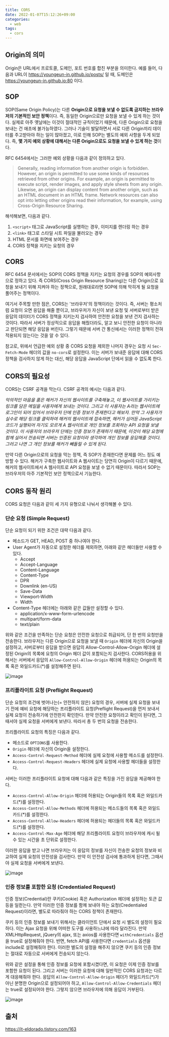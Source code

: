 ```yaml
---
title: CORS
date: 2022-01-07T15:12:26+09:00
categories:
  - web
tags: 
  - cors
---
```


## Origin의 의미
Origin은 URL에서 프로토콜, 도메인, 포트 번호를 합친 부분을 의미한다.
예를 들어, 다음과 URL이 https://youngeun-in.github.io/posts/ 일 때, 도메인은 https://youngeun-in.github.io:80 이다.

## SOP
SOP(Same Origin Policy)는 다른 **Origin으로 요청을 보낼 수 없도록 금지하는 브라우저의 기본적인 보안 정책**이다. 즉, 동일한 Origin으로만 요청을 보낼 수 있게 하는 것이다. 실제로 아주 옛날에는 이것이 절대적인 규칙이었기 때문에, 다른 Origin으로 요청을 보내는 건 애초에 불가능하였다. 그러나 기술이 발달하면서 서로 다른 Origin끼리 데이터를 주고받아야 하는 일이 많아졌고, 이로 인해 SOP는 별도의 예외 사항을 두게 되었다. 즉, **몇 가지 예외 상황에 대해서는 다른 Origin으로도 요청을 보낼 수 있게 하는 것**이다.

RFC 6454에서는 그러한 예외 상황을 다음과 같이 정의하고 있다.
> Generally, reading information from another origin is forbidden. However, an origin is permitted to use some kinds of resources retrieved from other origins. For example, an origin is permitted to execute script, render images, and apply style sheets from any origin. Likewise, an origin can display content from another origin, such as an HTML document in an HTML frame. Network resources can also opt into letting other origins read their information, for example, using Cross-Origin Resource Sharing.

해석해보면, 다음과 같다.
1. `<script>` 태그로 JavaScript를 실행하는 경우, 이미지를 렌더링 하는 경우
2. `<link>` 태그로 스타일 시트 파일을 불러오는 경우
3. HTML 문서를 화면에 보여주는 경우
4. CORS 정책을 지키는 요청의 경우

## CORS
RFC 6454 문서에서는 SOP의 CORS 정책을 지키는 요청의 경우를 SOP의 예외사항으로 정하고 있다.
즉 CORS(Cross Origin Resource Sharing)는 다른 Origin으로 요청을 보내기 위해 지켜야 하는 정책으로, 원래대로라면 SOP에 의해 막히게 될 요청을 풀어주는 정책이다.

여기서 주목할 만한 점은, CORS는 '브라우저'의 정책이라는 것이다. 즉, 서버는 평소처럼 요청이 오면 응답을 해줄 뿐이고, 브라우저가 자신이 보낸 요청 및 서버로부터 받은 응답의 데이터가 CORS 정책을 지키는지 검사하여 안전한 요청을 보낸 건지 검사하는 것이다. 따라서 서버가 정상적으로 응답을 해줬더라도, 알고 보니 안전한 요청이 아니라고 판단되면 해당 응답을 버린다. 그렇기 때문에 서버 간 통신에서는 이러한 정책이 전혀 적용되지 않는다는 것을 알 수 있다.

참고로, 위에서 언급한 예외 상황 중 CORS 요청을 제외한 나머지 경우는 요청 시 `Sec-Fetch-Mode` 헤더의 값을 `no-cors`로 설정한다. 이는 서버가 보내준 응답에 대해 CORS 정책을 검사하지 않게 하는 대신, 해당 응답을 JavaScript 단에서 읽을 수 없도록 한다.

## CORS의 필요성
CORS는 CSRF 공격을 막는다. CSRF 공격의 예시는 다음과 같다.

*악의적인 마음을 품은 해커가 자신의 웹사이트를 구축해놓고, 이 웹사이트를 가리키는 링크를 담은 메일을 사용자에게 보내는 것이다. 그리고 이 사용자는 A라는 웹사이트에 로그인이 되어 있어서 브라우저 단에 인증 정보가 존재한다고 해보자. 만약 그 사용자가 실수로 해당 링크를 클릭하여 해커의 웹사이트에 접속하면, 해커가 심어둔 JavaScript 코드가 실행되어 자기도 모르게 A 웹사이트로 개인 정보를 조회하는 API 요청을 보낼 것이다. 이 사용자의 브라우저 단에는 인증 정보가 존재하기 때문에, 이것이 해당 요청에 함께 실어서 전송되면 서버는 인증된 요청이라 생각하여 개인 정보를 응답해줄 것이다. 그러고 나면 그 개인 정보를 해커가 빼돌릴 수 있게 된다.*

만약 다른 Origin으로의 요청을 막는 정책, 즉 SOP가 존재한다면 문제를 어느 정도 예방할 수 있다. 해커가 구축한 웹사이트와 A 웹사이트는 당연히 Origin이 다르기 때문에, 해커의 웹사이트에서 A 웹사이트로 API 요청을 보낼 수 없기 때문이다. 따라서 SOP는 브라우저의 아주 기본적인 보안 정책으로서 기능한다.

## CORS 동작 원리
CORS 요청은 다음과 같이 세 가지 유형으로 나눠서 생각해볼 수 있다.

### 단순 요청 (Simple Request)
단순 요청이 되기 위한 조건은 대략 다음과 같다.

* 메소드가 GET, HEAD, POST 중 하나여야 한다.
* User Agent가 자동으로 설정한 헤더를 제외하면, 아래와 같은 헤더들만 사용할 수 있다.
  -  Accept
  -  Accept-Language
  -  Content-Language
  -  Content-Type
  -  DPR
  -  Downlink (en-US)
  -  Save-Data
  -  Viewport-Width
  -  Width
* Content-Type 헤더에는 아래와 같은 값들만 설정할 수 있다.
  -  application/x-www-form-urlencode
  -  multipart/form-data
  -  text/plain
  
위와 같은 조건을 만족하는 단순 요청은 안전한 요청으로 취급되어, 단 한 번의 요청만을 전송한다. 브라우저는 다른 Origin으로 요청을 보낼 때 `Origin` 헤더에 자신의 Origin을 설정하고, 서버로부터 응답을 받으면 응답의 Allow-Control-Allow-Origin 헤더에 설정된 Origin의 목록에 요청의 Origin 헤더 값이 포함되는지 검사한다.
CORS허용을 위해서는 서버에서 응답의 `Allow-Control-Allow-Origin` 헤더에 허용되는 Origin의 목록 혹은 와일드카드(*)를 설정해주면 된다.

![image](https://user-images.githubusercontent.com/46465928/156704026-6e1e9b39-be86-4f1c-b3de-f2ace73875ac.png)

### 프리플라이트 요청 (Preflight Request)
단순 요청의 조건에 벗어나는(= 안전하지 않은) 요청의 경우, 서버에 실제 요청을 보내기 전에 예비 요청에 해당하는 프리플라이트 요청(Preflight Request)을 먼저 보내서 실제 요청이 전송하기에 안전한지 확인한다. 만약 안전한 요청이라고 확인이 된다면, 그때서야 실제 요청을 서버에게 보낸다. 따라서 총 두 번의 요청을 전송한다.

프리플라이트 요청의 특징은 다음과 같다.
* 메소드로 `OPTIONS`를 사용한다.
* `Origin` 헤더에 자신의 Origin을 설정한다.
* `Access-Control-Request-Method` 헤더에 실제 요청에 사용할 메소드를 설정한다.
* `Access-Control-Request-Headers` 헤더에 실제 요청에 사용할 헤더들을 설정한다.

서버는 이러한 프리플라이트 요청에 대해 다음과 같은 특징을 가진 응답을 제공해야 한다.
* `Access-Control-Allow-Origin` 헤더에 허용되는 Origin들의 목록 혹은 와일드카드(*)를 설정한다.
* `Access-Control-Allow-Methods` 헤더에 허용되는 메소드들의 목록 혹은 와일드카드(*)를 설정한다.
* `Access-Control-Allow-Headers` 헤더에 허용되는 헤더들의 목록 혹은 와일드카드(*)를 설정한다.
* `Access-Control-Max-Age` 헤더에 해당 프리플라이트 요청이 브라우저에 캐시 될 수 있는 시간을 초 단위로 설정한다.

이러한 응답을 받고 나면 브라우저는 이 응답의 정보를 자신이 전송한 요청의 정보와 비교하여 실제 요청의 안전성을 검사한다. 만약 이 안전성 검사에 통과하게 된다면, 그때서야 실제 요청을 서버에게 보낸다.

![image](https://user-images.githubusercontent.com/46465928/156704230-72975f55-9c28-4551-a9be-6f9feac9df87.png)

###  인증 정보를 포함한 요청 (Credentialed Request)
인증 정보(Credential)란 쿠키(Cookie) 혹은 Authorization 헤더에 설정하는 토큰 값 등을 일컫는다. 만약 이러한 인증 정보를 함께 보내야 하는 요청(Credentialed Request)이라면, 별도로 따라줘야 하는 CORS 정책이 존재한다.

쿠키 등의 인증 정보를 보내기 위해서는 클라이언트 단에서 요청 시 별도의 설정이 필요하다. 이는 Ajax 요청을 위해 어떠한 도구를 사용하느냐에 따라 달라진다. 만약 XMLHttpRequest, jQuery의 ajax, 또는 axios를 사용한다면 `withCredentials` 옵션을 true로 설정해줘야 한다. 반면, fetch API를 사용한다면 `credentials` 옵션을 include로 설정해줘야 한다. 이러한 별도의 설정을 해주지 않으면 쿠키 등의 인증 정보는 절대로 자동으로 서버에게 전송되지 않는다.

위와 같은 설정을 통해 인증 정보를 요청에 포함시켰다면, 이 요청은 이제 인증 정보를 포함한 요청이 된다. 그리고 서버는 이러한 요청에 대해 일반적인 CORS 요청과는 다르게 대응해줘야 한다. 응답의 `Allow-Control-Allow-Origin` 헤더가 와일드카드(*)가 아닌 분명한 Origin으로 설정되어야 하고, `Allow-Control-Allow-Credentials` 헤더는 true로 설정되어야 한다. 그렇지 않으면 브라우저에 의해 응답이 거부된다.

![image](https://user-images.githubusercontent.com/46465928/156704495-c27a244f-1a70-4c59-96f2-9e0a374e791a.png)

## 출처
https://it-eldorado.tistory.com/163
